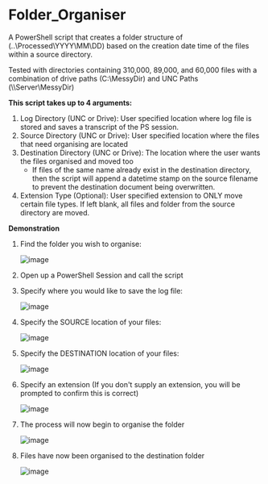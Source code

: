 # Folder_Organiser
A PowerShell script that creates a folder structure of (..\Processed\YYYY\MM\DD) based on the creation date time of the files within a source directory.

Tested with directories containing 310,000, 89,000, and 60,000 files with a combination of drive paths (C:\MessyDir) and UNC Paths (\\\\Server\MessyDir)

**This script takes up to 4 arguments:**
1. Log Directory (UNC or Drive): User specified location where log file is stored and saves a transcript of the PS session. 
2. Source Directory (UNC or Drive): User specified location where the files that need organising are located
3. Destination Directory (UNC or Drive): The location where the user wants the files organised and moved too
      - If files of the same name already exist in the destination directory, then the script will append a datetime stamp on the source filename to prevent the destination document being overwritten.
4. Extension Type (Optional): User specified extension to ONLY move certain file types. If left blank, all files and folder from the source directory are moved.

**Demonstration**

1. Find the folder you wish to organise:

      ![image](https://user-images.githubusercontent.com/74862092/167418060-4cd83c1f-cc5f-4e70-97b4-2590540ff1b7.png)
  
2. Open up a PowerShell Session and call the script

3. Specify where you would like to save the log file:

      ![image](https://user-images.githubusercontent.com/74862092/167416735-3766881b-7b11-4eb5-bd5e-a0f1c7ac6235.png)

4. Specify the SOURCE location of your files:

      ![image](https://user-images.githubusercontent.com/74862092/167426376-b85c15a7-6d19-4a77-91b0-f0b82d0eab34.png)

5. Specify the DESTINATION location of your files:

      ![image](https://user-images.githubusercontent.com/74862092/167417044-86891c9a-a2f9-4384-b99e-5f2d7b01bbcd.png)

6. Specify an extension (If you don't supply an extension, you will be prompted to confirm this is correct)

      ![image](https://user-images.githubusercontent.com/74862092/167417204-98c8337b-ab66-48c8-a001-e73457855550.png)

7. The process will now begin to organise the folder

      ![image](https://user-images.githubusercontent.com/74862092/167417683-e5ed6dfe-b5b4-470a-a3eb-dcac5e40d2b5.png)

8. Files have now been organised to the destination folder

      ![image](https://user-images.githubusercontent.com/74862092/167417957-56c782f1-d5c1-486c-86db-62544fe967db.png)



